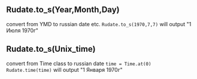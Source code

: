 ## Rudate.to_s(Year,Month,Day) ##
convert from YMD to russian date
etc. `Rudate.to_s(1970,7,7)`
will output "1 Июля 1970г"

## Rudate.to_s(Unix_time) ##
convert from Time class to russian date
`time = Time.at(0)
Rudate.time(time)`
will output "1 Января 1970г"
